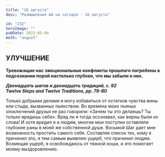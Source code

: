 ```yaml
---
title: "18 августа"
desc: "Размышления АА на сегодня - 18 августа"

id: "232"
heroImage: ""
pubDate: 2023-05-04
moth: "avgust"
---
```


## УЛУЧШЕНИЕ

**Тревожащие нас эмоциональные конфликты прошлого погребены в подсознании
порой настолько глубоко, что мы забыли о них.**

**_Двенадцать шагов и двенадцать традиций, с. 92  
Twelve Steps and Twelve Traditions, рp. 79-80_**

Только добрыми делами я могу избавиться от остатков чувства вины или стыда,
вызванных пьянством. Во времена моих пьяных злоключений друзья не раз
говорили: «Зачем ты это делаешь? Ты только вредишь себе». Вряд ли я тогда
осознавал, как верны были их слова! И хотя вредил я и людям, многие мои
поступки оставляли глубокие раны в моей же собственной душе. Восьмой Шаг дает
мне возможность простить самого себя. Составляя список тех, кому я причинил
зло, я тем самым выявляю ущерб, что причинил людям. Возмещая ущерб, я
освобождаюсь от тяжкой ноши, и это помогает моему выздоровлению.
